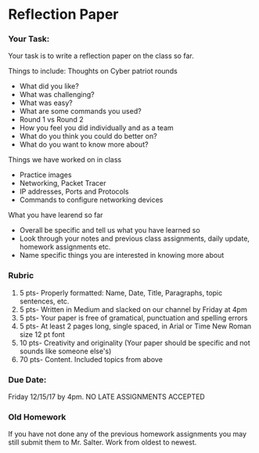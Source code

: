 # Reflection Paper

### Your Task:

Your task is to write a reflection paper on the class so far.

Things to include:
Thoughts on Cyber patriot rounds
  - What did you like?
  - What was challenging?
  - What was easy?
  - What are some commands you used?
  - Round 1 vs Round 2
  - How you feel you did individually and as a team
  - What do you think you could do better on?
  - What do you want to know more about?
  
Things we have worked on in class
  - Practice images
  - Networking, Packet Tracer
  - IP addresses, Ports and Protocols
  - Commands to configure networking devices

What you have learend so far
  - Overall be specific and tell us what you have learned so
  - Look through your notes and previous class assignments, daily update, homework assignments etc.
  - Name specific things you are interested in knowing more about

### Rubric 
1. 5 pts- Properly  formatted: Name, Date, Title, Paragraphs, topic sentences, etc.
2. 5 pts- Written in Medium and slacked on our channel by Friday at 4pm
3. 5 pts- Your paper is free of gramatical, punctuation and spelling errors 
4. 5 pts- At least 2 pages long, single spaced, in Arial or Time New Roman size 12 pt font 
5. 10 pts- Creativity and originality (Your paper should be specific and not sounds like someone else's)
6. 70 pts- Content. Included topics from above


### Due Date:
Friday 12/15/17 by 4pm. NO LATE ASSIGNMENTS ACCEPTED

### Old Homework
If you have not done any of the previous homework assignments you may still submit them to Mr. Salter. Work from oldest to newest.
